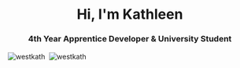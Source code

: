 <h1 align="center">Hi, I'm Kathleen</h1>
<h3 align="center">4th Year Apprentice Developer & University Student</h3>

<p>
  &nbsp;<img align="center" src="https://github-readme-stats.vercel.app/api?username=westkath&show_icons=true&locale=en" alt="westkath" />
  &nbsp;<img align="center" src="https://github-readme-stats.vercel.app/api/top-langs?username=westkath&show_icons=true&locale=en" alt="westkath" />
</p>
